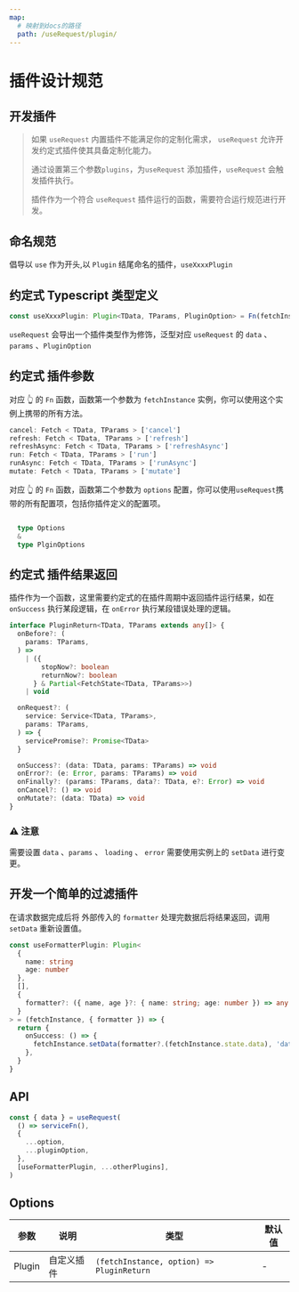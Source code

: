 ```yaml
---
map:
  # 映射到docs的路径
  path: /useRequest/plugin/
---
```


# 插件设计规范

## 开发插件

> 如果 `useRequest` 内置插件不能满足你的定制化需求， `useRequest` 允许开发约定式插件使其具备定制化能力。
>
> 通过设置第三个参数`plugins`，为`useRequest` 添加插件，`useRequest` 会触发插件执行。
>
> 插件作为一个符合 `useRequest` 插件运行的函数，需要符合运行规范进行开发。

## 命名规范

倡导以 `use` 作为开头,以 `Plugin` 结尾命名的插件，`useXxxxPlugin`

## 约定式 Typescript 类型定义

```typescript
const useXxxxPlugin: Plugin<TData, TParams, PluginOption> = Fn(fetchInstance, options)
```

`useRequest` 会导出一个插件类型作为修饰，泛型对应 `useRequest` 的 `data` 、 `params` 、`PluginOption`

## 约定式 插件参数

对应 👆 的 `Fn` 函数，函数第一个参数为 `fetchInstance` 实例，你可以使用这个实例上携带的所有方法。

```typescript
cancel: Fetch < TData, TParams > ['cancel']
refresh: Fetch < TData, TParams > ['refresh']
refreshAsync: Fetch < TData, TParams > ['refreshAsync']
run: Fetch < TData, TParams > ['run']
runAsync: Fetch < TData, TParams > ['runAsync']
mutate: Fetch < TData, TParams > ['mutate']
```

对应 👆 的 `Fn` 函数，函数第二个参数为 `options` 配置，你可以使用`useRequest`携带的所有配置项，包括你插件定义的配置项。

```typescript

  type Options
  &
  type PlginOptions

```

## 约定式 插件结果返回

插件作为一个函数，这里需要约定式的在插件周期中返回插件运行结果，如在 `onSuccess` 执行某段逻辑，在 `onError` 执行某段错误处理的逻辑。

```typescript
interface PluginReturn<TData, TParams extends any[]> {
  onBefore?: (
    params: TParams,
  ) =>
    | ({
        stopNow?: boolean
        returnNow?: boolean
      } & Partial<FetchState<TData, TParams>>)
    | void

  onRequest?: (
    service: Service<TData, TParams>,
    params: TParams,
  ) => {
    servicePromise?: Promise<TData>
  }

  onSuccess?: (data: TData, params: TParams) => void
  onError?: (e: Error, params: TParams) => void
  onFinally?: (params: TParams, data?: TData, e?: Error) => void
  onCancel?: () => void
  onMutate?: (data: TData) => void
}
```

### ⚠️ 注意

需要设置 `data` 、`params` 、 `loading` 、 `error` 需要使用实例上的 `setData` 进行变更。

## 开发一个简单的过滤插件

<demo src="./demo/demo.vue"
  language="vue"
  title=""
  desc="字段过滤插件, 在数据请求成功的时候修改原本的数据"> </demo>

在请求数据完成后将 外部传入的 `formatter` 处理完数据后将结果返回，调用 `setData` 重新设置值。

```typescript
const useFormatterPlugin: Plugin<
  {
    name: string
    age: number
  },
  [],
  {
    formatter?: ({ name, age }?: { name: string; age: number }) => any
  }
> = (fetchInstance, { formatter }) => {
  return {
    onSuccess: () => {
      fetchInstance.setData(formatter?.(fetchInstance.state.data), 'data')
    },
  }
}
```

## API

```typescript
const { data } = useRequest(
  () => serviceFn(),
  {
    ...option,
    ...pluginOption,
  },
  [useFormatterPlugin, ...otherPlugins],
)
```

## Options

| 参数   | 说明       | 类型                                      | 默认值 |
| ------ | ---------- | ----------------------------------------- | ------ |
| Plugin | 自定义插件 | `(fetchInstance, option) => PluginReturn` | -      |
